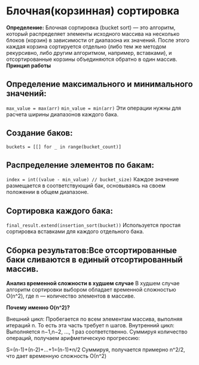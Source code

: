 # Блочная(корзинная) сортировка
**Определение:** Блочная сортировка (bucket sort) — это алгоритм, который распределяет
элементы исходного массива на несколько блоков (корзин) в зависимости от диапазона их
значений. После этого каждая корзина сортируется отдельно (либо тем же методом
рекурсивно, либо другим алгоритмом, например, вставками), и отсортированные корзины
объединяются обратно в один массив.
**Принцип работы**
## Определение максимального и минимального значений:
`max_value = max(arr)`
`min_value = min(arr)`
Эти операции нужны для расчета ширины диапазонов каждого бака.
## Создание баков:
`buckets = [[] for _ in range(bucket_count)]`
## Распределение элементов по бакам:
`index = int((value - min_value) // bucket_size)`
Каждое значение размещается в соответствующий бак, основываясь на своем положении в общем диапазоне.
## Сортировка каждого бака:
`final_result.extend(insertion_sort(bucket))`
Используется простая сортировка вставками для каждого отдельного бака.
## Сборка результатов:Все отсортированные баки сливаются в единый отсортированный массив.

**Анализ временной сложности в худшем случае**
В худшем случае алгоритм сортировки выбором обладает временной сложностью 
O(n^2), где n — количество элементов в массиве.

**Почему именно O(n^2)?**

Внешний цикл: Пробегается по всем элементам массива, выполняя итераций n.
То есть эта часть требует n шагов.
Внутренний цикл: Выполняется 
n−1,n−2, ..., 1 раз соответственно. Суммируя количество операций, получаем арифметическую прогрессию:  

S=(n-1)+(n-2)+...+1=(n-1)*n/2
Суммируя, получается примерно n^2/2, что дает временную сложность О(n^2)

